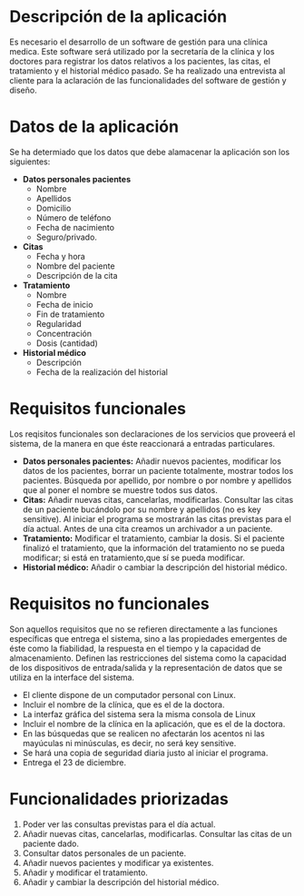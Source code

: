 # Descripción de la aplicación
Es necesario el desarrollo de un software de gestión para una clínica medica. Este software será utilizado por la secretaría de la clínica y los doctores para registrar los datos relativos a los pacientes, las citas, el tratamiento y el historial médico pasado.
Se ha realizado una entrevista al cliente para la aclaración de las funcionalidades del software de gestión y diseño. 

# Datos de la aplicación
Se ha determiado que los datos que debe alamacenar la aplicación son los siguientes:
* **Datos personales pacientes**
    * Nombre
    * Apellidos
    * Domicilio
    * Número de teléfono
    * Fecha de nacimiento
    * Seguro/privado.
* **Citas**
    * Fecha y hora
    * Nombre del paciente
    * Descripción de la cita
* **Tratamiento**
    * Nombre
    * Fecha de inicio
    * Fin de tratamiento
    * Regularidad
    * Concentración
    * Dosis (cantidad)
* **Historial médico**
    * Descripción
    * Fecha de la realización del historial


# Requisitos funcionales
Los reqisitos funcionales son declaraciones de los servicios que proveerá el sistema, de la manera en que éste reaccionará a entradas particulares.
* **Datos personales pacientes:** Añadir nuevos pacientes, modificar los datos de los pacientes, borrar un paciente totalmente, mostrar todos los pacientes. Búsqueda por apellido, por nombre o por nombre y apellidos que al poner el nombre se muestre todos sus datos.
* **Citas:** Añadir nuevas citas, cancelarlas, modificarlas. Consultar las citas de un paciente bucándolo por su nombre y apellidos (no es key sensitive). Al iniciar el programa se mostrarán las citas previstas para el día actual. Antes de una cita creamos un archivador a un paciente.
* **Tratamiento:** Modificar el tratamiento, cambiar la dosis. Si el paciente finalizó el tratamiento, que la información del tratamiento no se pueda modificar; si está en tratamiento,que sí se pueda modificar.
* **Historial médico:** Añadir o cambiar la descripción del historial médico.


# Requisitos no funcionales
Son aquellos requisitos que no se refieren directamente a las funciones específicas que entrega el sistema, sino a las propiedades emergentes de éste como la fiabilidad, la respuesta en el tiempo y la capacidad de almacenamiento. Definen las restricciones del sistema como la capacidad de los dispositivos de entrada/salida y la representación de datos que se utiliza en la interface del sistema.
* El cliente dispone de un computador personal con Linux.
* Incluir el nombre de la clínica, que es el de la doctora.
* La interfaz gráfica del sistema sera la misma consola de Linux
* Incluir el nombre de la clínica en la aplicación, que es el de la doctora.
 * En las búsquedas que se realicen no afectarán los acentos ni las mayúculas ni minúsculas, es decir, no será key sensitive.
* Se hará una copia de seguridad diaria justo al iniciar el programa.
* Entrega el 23 de diciembre.


# Funcionalidades priorizadas
1. Poder ver las consultas previstas para el día actual.
2. Añadir nuevas citas, cancelarlas, modificarlas. Consultar las citas de un paciente dado.
3. Consultar datos personales de un paciente.
4. Añadir nuevos pacientes y modificar ya existentes.
5. Añadir y modificar el tratamiento.
6. Añadir y cambiar la descripción del historial médico.



